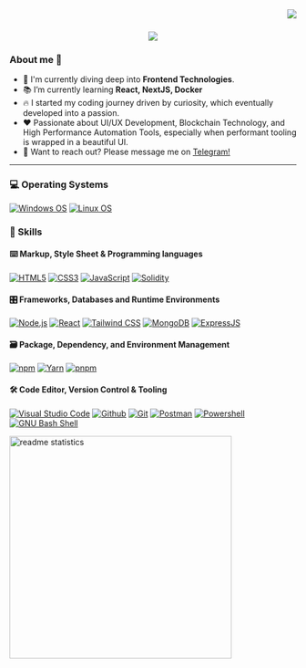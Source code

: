 <img align="right" src="https://visitor-badge.laobi.icu/badge?page_id=SnoepNFTs.SnoepNFTs" />

<h1 align="center">
    <img src="https://readme-typing-svg.herokuapp.com/?font=Righteous&size=35&center=true&vCenter=true&width=500&height=70&duration=4000&lines=Hi+There!+👋;+I'm+Snoep!+🍭;" />
</h1>


### About me 💯
- 🔭 I'm currently diving deep into **Frontend Technologies**.
- 📚 I’m currently learning **React, NextJS, Docker**
- 🔥 I started my coding journey driven by curiosity, which eventually developed into a passion. 
- ❤️ Passionate about UI/UX Development, Blockchain Technology, and High Performance Automation Tools, especially when performant tooling is wrapped in a beautiful UI.
- 💬 Want to reach out? Please message me on [Telegram!](t.me/snoep)

<hr/>

### 💻 Operating Systems
<p> 
    <a href="https://www.microsoft.com/en-gb/windows" target="_blank"><img alt="Windows OS"
        src="https://img.shields.io/badge/Windows-0078D6?style=for-the-badge&logo=windows&logoColor=white"/></a>
    <a href="https://www.linux.org/pages/download/" target="_blank"><img alt="Linux OS"
        src="https://img.shields.io/badge/Linux-e6e6e6?style=for-the-badge&logo=linux&logoColor=black"/></a>
</p>


### 🎯 Skills

#### ⌨️ Markup, Style Sheet & Programming languages

<p>
    <a href="https://developer.mozilla.org/en-US/docs/Web/HTML" target="_blank"><img alt="HTML5"
        src="https://img.shields.io/badge/HTML5-E34F26?style=for-the-badge&logo=html5&logoColor=white"/></a>
    <a href="https://developer.mozilla.org/en-US/docs/Web/CSS" target="_blank"><img alt="CSS3"
        src="https://img.shields.io/badge/CSS3-1572B6?style=for-the-badge&logo=css3&logoColor=white"/></a>
    <a href="https://developer.mozilla.org/en-US/docs/Web/JavaScript" target="_blank"><img alt="JavaScript"
        src="https://img.shields.io/badge/JavaScript-323330?style=for-the-badge&logo=javascript&logoColor=F7DF1E"/></a>
    <a href="https://docs.soliditylang.org" target="_blank"><img alt="Solidity"
        src="https://img.shields.io/badge/Solidity-e6e6e6?style=for-the-badge&logo=solidity&logoColor=black"/></a>
</p>

#### 🎛 Frameworks, Databases and Runtime Environments

<p>
    <a href="https://nodejs.org" target="_blank"><img alt="Node.js"
        src="https://img.shields.io/badge/Node.js-43853D?style=for-the-badge&logo=node.js&logoColor=white"/></a>
    <a href="https://react.dev/" target="_blank"><img alt="React"
        src="https://img.shields.io/badge/React-20232A?style=for-the-badge&logo=react&logoColor=61DAFB"/></a>
    <a href="https://tailwindcss.com" target="_blank"><img alt="Tailwind CSS"
        src="https://img.shields.io/badge/Tailwind%20CSS-%2338B2AC?style=for-the-badge&logo=tailwindcss&logoColor=white"/></a>
    <a href="https://www.mongodb.com/" target="_blank"><img alt="MongoDB"
        src="https://img.shields.io/badge/MongoDB-4EA94B?style=for-the-badge&logo=mongodb&logoColor=white"/></a>
    <a href="https://expressjs.com/" target="_blank"><img alt="ExpressJS"
        src="https://img.shields.io/badge/Express.js-%23404d59?style=for-the-badge&logo=express&logoColor=%2361DAFB"/></a>
</p>

#### 🗃 Package, Dependency, and Environment Management

<p>
    <a href="https://www.npmjs.com" target="_blank"><img alt="npm"
        src="https://img.shields.io/badge/npm-CB3837?style=for-the-badge&logo=npm&logoColor=white"/></a>
    <a href="https://yarnpkg.com" target="_blank"><img alt="Yarn"
        src="https://img.shields.io/badge/Yarn-2C8EBB?style=for-the-badge&logo=yarn&logoColor=white"/></a>
    <a href="https://pnpm.io" target="_blank"><img alt="pnpm"
        src="https://img.shields.io/badge/pnpm-%234a4a4a?style=for-the-badge&logo=pnpm&logoColor=f69220"/></a>
</p>

#### 🛠 Code Editor, Version Control & Tooling

<p>
    <a href="https://code.visualstudio.com/" target="_blank"><img alt="Visual Studio Code"
        src="https://img.shields.io/badge/Visual_Studio_Code-0078D4?style=for-the-badge&logo=visual%20studio%20code&logoColor=white"/></a>
    <a href="https://github.com/" target="_blank"><img alt="Github"
        src="https://img.shields.io/badge/GitHub-100000?style=for-the-badge&logo=github&logoColor=white"/></a>
    <a href="https://git-scm.com" target="_blank"><img alt="Git"
        src="https://img.shields.io/badge/Git-F05032?style=for-the-badge&logo=git&logoColor=white"/></a>
    <a href="https://www.postman.com" target="_blank"><img alt="Postman"
        src="https://img.shields.io/badge/Postman-FF6C37?style=for-the-badge&logo=Postman&logoColor=white"/></a>
    <a href="https://learn.microsoft.com/nl-nl/powershell/scripting/overview?view=powershell-7.4" target="_blank"><img alt="Powershell"
        src="https://img.shields.io/badge/Powershell-2CA5E0?style=for-the-badge&logo=powershell&logoColor=white"/></a>
    <a href="https://www.gnu.org/software/bash/" target="_blank"><img alt="GNU Bash Shell"
        src="https://img.shields.io/badge/GNU%20Bash-4EAA25?style=for-the-badge&logo=GNU%20Bash&logoColor=white"/></a>
</p>



<div align=left>
  <img width=390 src="https://github-readme-stats-git-master-snoeps-projects.vercel.app/api?username=SnoepNFTs&count_private=true&include_all_commits=true&show_icons=true&theme=react&rank_icon=github&border_radius=10" alt="readme statistics" />
</div>
